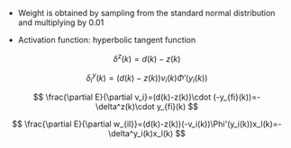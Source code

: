 - Weight is obtained by sampling from the standard normal distribution and multiplying by $0.01$

- Activation function: hyperbolic tangent function

$$
\delta^z(k)=d(k)-z(k)
$$

$$
\delta^y_i(k)=(d(k)-z(k))v_i(k)\Phi'(y_i(k))
$$

$$
\frac{\partial E}{\partial v_i}=(d(k)-z(k))\cdot (-y_{fi}(k))=-\delta^z(k)\cdot y_{fi}(k)
$$

$$
\frac{\partial E}{\partial w_{il}}=(d(k)-z(k))(-v_i(k))\Phi'(y_i(k))x_l(k)=-\delta^y_i(k)x_l(k)
$$
